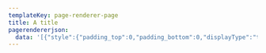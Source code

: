 ```yaml
---
templateKey: page-renderer-page
title: A title
pagerendererjson:
  data: '[{"style":{"padding_top":0,"padding_bottom":0,"displayType":"textOnImage"},"description":"Lorem ipsum dolor sit amet, consectetur adipiscing elit, sed do eiusmod tempor incididunt ut labore et dolore magna aliqua. Ut enim ad minim veniam quis nostrud exercitation ullamco laboris nisi ut aliquip ex ea commodo consequat.","url":"https://miro.medium.com/max/1200/1*mk1-6aYaf_Bes1E3Imhc0A.jpeg","type":"image"}]'
---
```

